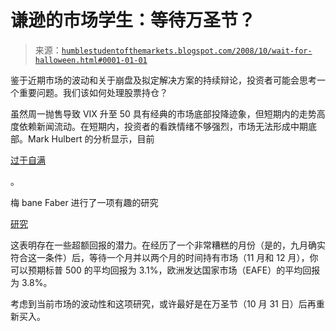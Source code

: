 <!--yml

分类：未分类

日期：2024-05-18 01:04:33

-->

# 谦逊的市场学生：等待万圣节？

> 来源：[`humblestudentofthemarkets.blogspot.com/2008/10/wait-for-halloween.html#0001-01-01`](https://humblestudentofthemarkets.blogspot.com/2008/10/wait-for-halloween.html#0001-01-01)

鉴于近期市场的波动和关于崩盘及拟定解决方案的持续辩论，投资者可能会思考一个重要问题。我们该如何处理股票持仓？

虽然周一抛售导致 VIX 升至 50 具有经典的市场底部投降迹象，但短期内的走势高度依赖新闻流动。在短期内，投资者的看跌情绪不够强烈，市场无法形成中期底部。Mark Hulbert 的分析显示，目前

[过于自满](http://www.marketwatch.com/news/story/market-timing-letters-still-havent/story.aspx?guid=%7BF7FCC5FC%2D028C%2D4263%2DB3BD%2D7DAE7EBF6298%7D)

。

梅 bane Faber 进行了一项有趣的研究

[研究](http://worldbeta.blogspot.com/2008/09/mean-reversion-after-bad-months.html)

这表明存在一些超额回报的潜力。在经历了一个非常糟糕的月份（是的，九月确实符合这一条件）后，等待一个月并以两个月的时间持有市场（11 月和 12 月），你可以预期标普 500 的平均回报为 3.1%，欧洲发达国家市场（EAFE）的平均回报为 3.8%。

考虑到当前市场的波动性和这项研究，或许最好是在万圣节（10 月 31 日）后再重新买入。
